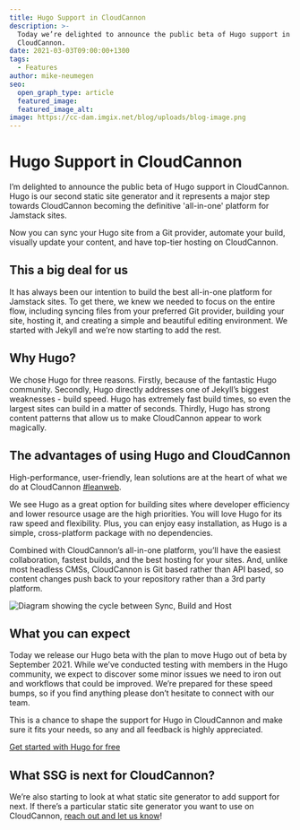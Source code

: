 ```yaml
---
title: Hugo Support in CloudCannon
description: >-
  Today we’re delighted to announce the public beta of Hugo support in
  CloudCannon.
date: 2021-03-03T09:00:00+1300
tags:
  - Features
author: mike-neumegen
seo:
  open_graph_type: article
  featured_image:
  featured_image_alt:
image: https://cc-dam.imgix.net/blog/uploads/blog-image.png
---
```

# Hugo Support in CloudCannon

I’m delighted to announce the public beta of Hugo support in CloudCannon. Hugo is our second static site generator and it represents a major step towards CloudCannon becoming the definitive 'all-in-one' platform for Jamstack sites. 

Now you can sync your Hugo site from a Git provider, automate your build, visually update your content, and have top-tier hosting on CloudCannon.

## This a big deal for us

It has always been our intention to build the best all-in-one platform for Jamstack sites. To get there, we knew we needed to focus on the entire flow, including syncing files from your preferred Git provider, building your site, hosting it, and creating a simple and beautiful editing environment. We started with Jekyll and we’re now starting to add the rest.

## Why Hugo?

We chose Hugo for three reasons. Firstly, because of the fantastic Hugo community. Secondly, Hugo directly addresses one of Jekyll’s biggest weaknesses - build speed. Hugo has extremely fast build times, so even the largest sites can build in a matter of seconds. Thirdly, Hugo has strong content patterns that allow us to make CloudCannon appear to work magically.

## The advantages of using Hugo and CloudCannon 

High-performance, user-friendly, lean solutions are at the heart of what we do at CloudCannon [\#leanweb](https://twitter.com/hashtag/leanweb). 

We see Hugo as a great option for building sites where developer efficiency and lower resource usage are the high priorities. You will love Hugo for its raw speed and flexibility. Plus, you can enjoy easy installation, as Hugo is a simple, cross-platform package with no dependencies. 

Combined with CloudCannon’s all-in-one platform, you’ll have the easiest collaboration, fastest builds, and the best hosting for your sites. And, unlike most headless CMSs, CloudCannon is Git based rather than API based, so content changes push back to your repository rather than a 3rd party platform.

![Diagram showing the cycle between Sync, Build and Host](https://cc-dam.imgix.net/blog/uploads/2ef169b8aa6209cec3a5eda6f3ccbb79.svg)

## What you can expect

Today we release our Hugo beta with the plan to move Hugo out of beta by September 2021. While we’ve conducted testing with members in the Hugo community, we expect to discover some minor issues we need to iron out and workflows that could be improved. We’re prepared for these speed bumps, so if you find anything please don’t hesitate to connect with our team. 

This is a chance to shape the support for Hugo in CloudCannon and make sure it fits your needs, so any and all feedback is highly appreciated.

[Get started with Hugo for free](https://app.cloudcannon.com/register?trial=cc_standard)

## What SSG is next for CloudCannon?

We’re also starting to look at what static site generator to add support for next. If there’s a particular static site generator you want to use on CloudCannon, [reach out and let us know](https://cloudcannon.com/contact/)\!
